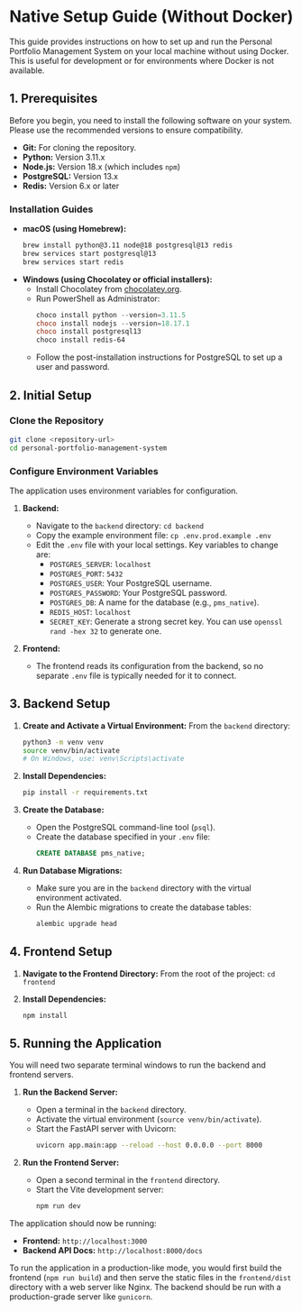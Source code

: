 # Native Setup Guide (Without Docker)

This guide provides instructions on how to set up and run the Personal Portfolio Management System on your local machine without using Docker. This is useful for development or for environments where Docker is not available.

## 1. Prerequisites

Before you begin, you need to install the following software on your system. Please use the recommended versions to ensure compatibility.

*   **Git:** For cloning the repository.
*   **Python:** Version 3.11.x
*   **Node.js:** Version 18.x (which includes `npm`)
*   **PostgreSQL:** Version 13.x
*   **Redis:** Version 6.x or later

### Installation Guides

*   **macOS (using Homebrew):**
    ```bash
    brew install python@3.11 node@18 postgresql@13 redis
    brew services start postgresql@13
    brew services start redis
    ```
*   **Windows (using Chocolatey or official installers):**
    *   Install Chocolatey from [chocolatey.org](https://chocolatey.org/install).
    *   Run PowerShell as Administrator:
        ```powershell
        choco install python --version=3.11.5
        choco install nodejs --version=18.17.1
        choco install postgresql13
        choco install redis-64
        ```
    *   Follow the post-installation instructions for PostgreSQL to set up a user and password.

## 2. Initial Setup

### Clone the Repository

```bash
git clone <repository-url>
cd personal-portfolio-management-system
```

### Configure Environment Variables

The application uses environment variables for configuration.

1.  **Backend:**
    *   Navigate to the `backend` directory: `cd backend`
    *   Copy the example environment file: `cp .env.prod.example .env`
    *   Edit the `.env` file with your local settings. Key variables to change are:
        *   `POSTGRES_SERVER`: `localhost`
        *   `POSTGRES_PORT`: `5432`
        *   `POSTGRES_USER`: Your PostgreSQL username.
        *   `POSTGRES_PASSWORD`: Your PostgreSQL password.
        *   `POSTGRES_DB`: A name for the database (e.g., `pms_native`).
        *   `REDIS_HOST`: `localhost`
        *   `SECRET_KEY`: Generate a strong secret key. You can use `openssl rand -hex 32` to generate one.

2.  **Frontend:**
    *   The frontend reads its configuration from the backend, so no separate `.env` file is typically needed for it to connect.

## 3. Backend Setup

1.  **Create and Activate a Virtual Environment:**
    From the `backend` directory:
    ```bash
    python3 -m venv venv
    source venv/bin/activate
    # On Windows, use: venv\Scripts\activate
    ```

2.  **Install Dependencies:**
    ```bash
    pip install -r requirements.txt
    ```

3.  **Create the Database:**
    *   Open the PostgreSQL command-line tool (`psql`).
    *   Create the database specified in your `.env` file:
        ```sql
        CREATE DATABASE pms_native;
        ```

4.  **Run Database Migrations:**
    *   Make sure you are in the `backend` directory with the virtual environment activated.
    *   Run the Alembic migrations to create the database tables:
        ```bash
        alembic upgrade head
        ```

## 4. Frontend Setup

1.  **Navigate to the Frontend Directory:**
    From the root of the project: `cd frontend`

2.  **Install Dependencies:**
    ```bash
    npm install
    ```

## 5. Running the Application

You will need two separate terminal windows to run the backend and frontend servers.

1.  **Run the Backend Server:**
    *   Open a terminal in the `backend` directory.
    *   Activate the virtual environment (`source venv/bin/activate`).
    *   Start the FastAPI server with Uvicorn:
        ```bash
        uvicorn app.main:app --reload --host 0.0.0.0 --port 8000
        ```

2.  **Run the Frontend Server:**
    *   Open a second terminal in the `frontend` directory.
    *   Start the Vite development server:
        ```bash
        npm run dev
        ```

The application should now be running:
*   **Frontend:** `http://localhost:3000`
*   **Backend API Docs:** `http://localhost:8000/docs`

To run the application in a production-like mode, you would first build the frontend (`npm run build`) and then serve the static files in the `frontend/dist` directory with a web server like Nginx. The backend should be run with a production-grade server like `gunicorn`.